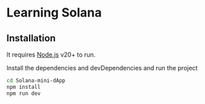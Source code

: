 # Learning Solana

## Installation

It requires [Node.js](https://nodejs.org/) v20+ to run.

Install the dependencies and devDependencies and run the project

```sh
cd Solana-mini-dApp
npm install
npm run dev
```